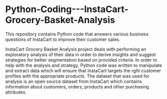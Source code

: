 # Python-Coding---InstaCart-Grocery-Basket-Analysis
This repository contains Python code that answers various business questions of InstaCart to improve their customer sales.

InstaCart Grocery Basket Analysis project deals with performing an exploratory analysis of their data in order to derive insights and suggest strategies for better segmentation based on provided criteria. In order to help with the analysis and strategy, Python code was written to manipulate and extract data which will ensure that InstaCart targets the rght customer profiles with the appropriate products. The dataset that was used for analysis is an open source dataset from InstaCart which contains information about customers, orders, products and other purchasing attributes.
